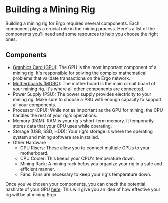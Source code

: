 # Building a Mining Rig

Building a mining rig for Ergo requires several components. Each component plays a crucial role in the mining process. Here's a list of the components you'll need and some resources to help you choose the right ones.

## Components

-   [Graphics Card (GPU)](https://ergonaut.space/en/Guides/Mining/Graphics_Cards): The GPU is the most important component of a mining rig. It's responsible for solving the complex mathematical problems that validate transactions on the Ergo network.
-   [Motherboards (MOBO)](/en/Guides/Mining/Motherboards): The motherboard is the main circuit board of your mining rig. It's where all other components are connected.
-   Power Supply (PSU): The power supply provides electricity to your mining rig. Make sure to choose a PSU with enough capacity to support all your components.
-   Processor (CPU): While not as important as the GPU for mining, the CPU handles the rest of your rig's operations.
-   Memory (RAM): RAM is your rig's short-term memory. It temporarily stores data that your CPU uses while operating.
-   Storage (USB, SSD, HDD): Your rig's storage is where the operating system and mining software are installed.
-   Other Hardware
    -   GPU Risers: These allow you to connect multiple GPUs to your motherboard.
    -   CPU Cooler: This keeps your CPU's temperature down.
    -   Mining Rack: A mining rack helps you organize your rig in a safe and efficient manner.
    -   Fans: Fans are necessary to keep your rig's temperature down.

Once you've chosen your components, you can check the potential hashrate of your GPU [here](https://docs.google.com/spreadsheets/d/1NsuoDB27EwCo_BlSjCP3GMLfTSJRPIWIBsL-wPTllUg). This will give you an idea of how effective your rig will be at mining Ergo.

